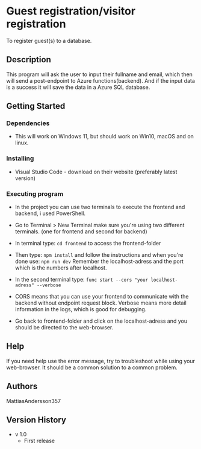 # Guest registration/visitor registration

To register guest(s) to a database.

## Description

This program will ask the user to input their fullname and email, which then will send a post-endpoint to Azure functions(backend).
And if the input data is a success it will save the data in a Azure SQL database.

## Getting Started

### Dependencies

* This will work on Windows 11, but should work on Win10, macOS and on linux.


### Installing

* Visual Studio Code - download on their website (preferably latest version)

### Executing program

* In the project you can use two terminals to execute the frontend and backend, i used PowerShell.
* Go to Terminal > New Terminal make sure you're using two different terminals. (one for frontend and second for backend)
* In terminal type: ```cd frontend``` to access the frontend-folder
* Then type: ```npm install``` and follow the instructions and when you're done use: ```npm run dev```
  Remember the localhost-adress and the port which is the numbers after localhost.

* In the second terminal type: ```func start --cors "your localhost-adress" --verbose```
* CORS means that you can use your frontend to communicate with the backend without endpoint request block.
  Verbose means more detail information in the logs, which is good for debugging.
* Go back to frontend-folder and click on the localhost-adress and you should be directed to the web-browser.

## Help

If you need help use the error message, try to troubleshoot while using your web-browser.
It should be a common solution to a common problem.

## Authors

MattiasAndersson357 

## Version History

* v 1.0
    * First release

